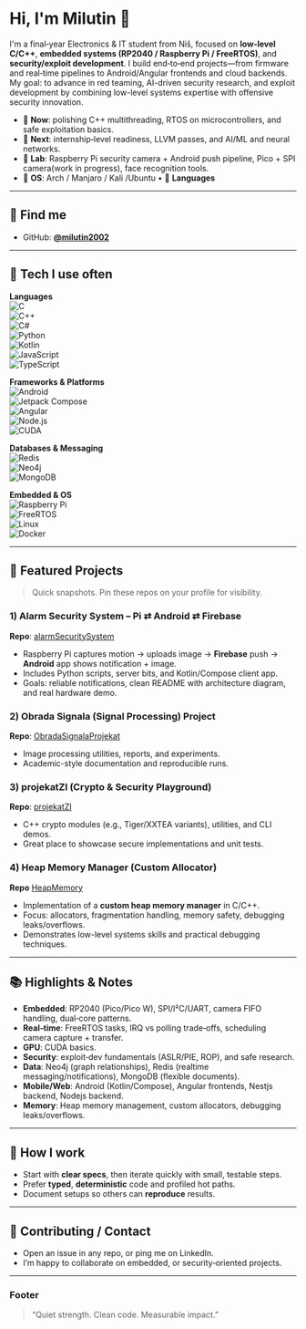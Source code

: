 # Hi, I'm Milutin 👋

I'm a final‑year Electronics & IT student from Niš, focused on **low‑level C/C++**, **embedded systems (RP2040 / Raspberry Pi / FreeRTOS)**, and **security/exploit development**. I build end‑to‑end projects—from firmware and real‑time pipelines to Android/Angular frontends and cloud backends. My goal: to advance in red teaming, AI-driven security research, and exploit development by combining low-level systems expertise with offensive security innovation.

- 🔭 **Now**: polishing C++ multithreading, RTOS on microcontrollers, and safe exploitation basics.
- 🎯 **Next**: internship‑level readiness, LLVM passes, and AI/ML and neural networks.
- 🧪 **Lab**: Raspberry Pi security camera + Android push pipeline, Pico + SPI camera(work in progress), face recognition tools.
- 🐧 **OS**: Arch / Manjaro / Kali /Ubuntu • 💬 **Languages**  


---

## 🔗 Find me

- GitHub: **[@milutin2002](https://github.com/milutin2002)**


---

## 🧰 Tech I use often

**Languages**  
![C](https://img.shields.io/badge/C-00599C?logo=c&logoColor=white)  
![C++](https://img.shields.io/badge/C++-00599C?logo=c%2B%2B&logoColor=white)  
![C#](https://img.shields.io/badge/C%23-239120?logo=c-sharp&logoColor=white)  
![Python](https://img.shields.io/badge/Python-3776AB?logo=python&logoColor=white)  
![Kotlin](https://img.shields.io/badge/Kotlin-7F52FF?logo=kotlin&logoColor=white)  
![JavaScript](https://img.shields.io/badge/JavaScript-F7DF1E?logo=javascript&logoColor=black)  
![TypeScript](https://img.shields.io/badge/TypeScript-3178C6?logo=typescript&logoColor=white)

**Frameworks & Platforms**  
![Android](https://img.shields.io/badge/Android-3DDC84?logo=android&logoColor=white)  
![Jetpack Compose](https://img.shields.io/badge/Jetpack%20Compose-4285F4?logo=jetpackcompose&logoColor=white)  
![Angular](https://img.shields.io/badge/Angular-DD0031?logo=angular&logoColor=white)  
![Node.js](https://img.shields.io/badge/Node.js-339933?logo=node.js&logoColor=white)  
![CUDA](https://img.shields.io/badge/CUDA-76B900?logo=nvidia&logoColor=white)  

**Databases & Messaging**  
![Redis](https://img.shields.io/badge/Redis-DC382D?logo=redis&logoColor=white)  
![Neo4j](https://img.shields.io/badge/Neo4j-018BFF?logo=neo4j&logoColor=white)  
![MongoDB](https://img.shields.io/badge/MongoDB-47A248?logo=mongodb&logoColor=white)

**Embedded & OS**  
![Raspberry Pi](https://img.shields.io/badge/Raspberry%20Pi-A22846?logo=raspberrypi&logoColor=white)  
![FreeRTOS](https://img.shields.io/badge/FreeRTOS-3949AB?logo=freertos&logoColor=white)  
![Linux](https://img.shields.io/badge/Linux-FCC624?logo=linux&logoColor=black)  
![Docker](https://img.shields.io/badge/Docker-2496ED?logo=docker&logoColor=white)



---

## 🚀 Featured Projects

> Quick snapshots. Pin these repos on your profile for visibility.

### 1) Alarm Security System – Pi ⇄ Android ⇄ Firebase

**Repo**: [alarmSecuritySystem](https://github.com/milutin2002/alarmSecuritySystem)

- Raspberry Pi captures motion → uploads image → **Firebase** push → **Android** app shows notification + image.
- Includes Python scripts, server bits, and Kotlin/Compose client app.
- Goals: reliable notifications, clean README with architecture diagram, and real hardware demo.

### 2) Obrada Signala (Signal Processing) Project

**Repo**: [ObradaSignalaProjekat](https://github.com/milutin2002/ObradaSignalaProjekat)

- Image processing utilities, reports, and experiments.
- Academic-style documentation and reproducible runs.

### 3) projekatZI (Crypto & Security Playground)

**Repo**: [projekatZI](https://github.com/milutin2002/projekatZI)

- C++ crypto modules (e.g., Tiger/XXTEA variants), utilities, and CLI demos.
- Great place to showcase secure implementations and unit tests.

### 4) Heap Memory Manager (Custom Allocator)

**Repo** [HeapMemory](https://github.com/milutin2002/HeapMemory.git) 

- Implementation of a **custom heap memory manager** in C/C++.
- Focus: allocators, fragmentation handling, memory safety, debugging leaks/overflows.
- Demonstrates low-level systems skills and practical debugging techniques.

---

## 📚 Highlights & Notes

- **Embedded**: RP2040 (Pico/Pico W), SPI/I²C/UART, camera FIFO handling, dual‑core patterns.
- **Real‑time**: FreeRTOS tasks, IRQ vs polling trade‑offs, scheduling camera capture + transfer.
- **GPU**: CUDA basics.
- **Security**: exploit‑dev fundamentals (ASLR/PIE, ROP), and safe research.
- **Data**: Neo4j (graph relationships), Redis (realtime messaging/notifications), MongoDB (flexible documents).
- **Mobile/Web**: Android (Kotlin/Compose), Angular frontends, Nestjs backend, Nodejs backend.
- **Memory**: Heap memory management, custom allocators, debugging leaks/overflows.

---





## 📝 How I work

- Start with **clear specs**, then iterate quickly with small, testable steps.
- Prefer **typed**, **deterministic** code and profiled hot paths.
- Document setups so others can **reproduce** results.

---

## 🤝 Contributing / Contact

- Open an issue in any repo, or ping me on LinkedIn.
- I’m happy to collaborate on embedded, or security‑oriented projects.

---

### Footer

> “Quiet strength. Clean code. Measurable impact.”
